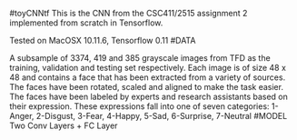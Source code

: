 #toyCNNtf
This is the CNN from the CSC411/2515 assignment 2 implemented from scratch in Tensorflow.


Tested on MacOSX 10.11.6,  Tensorflow 0.11
#DATA

A subsample of 3374, 419 and 385 grayscale images from TFD as the training,
validation and testing set respectively. Each image is of size 48 x 48
and contains a face that has been extracted from a variety of sources. The
faces have been rotated, scaled and aligned to make the task easier. The faces
have been labeled by experts and research assistants based on their expression.
These expressions fall into one of seven categories: 1-Anger, 2-Disgust,
3-Fear, 4-Happy, 5-Sad, 6-Surprise, 7-Neutral
#MODEL
Two Conv Layers + FC Layer



